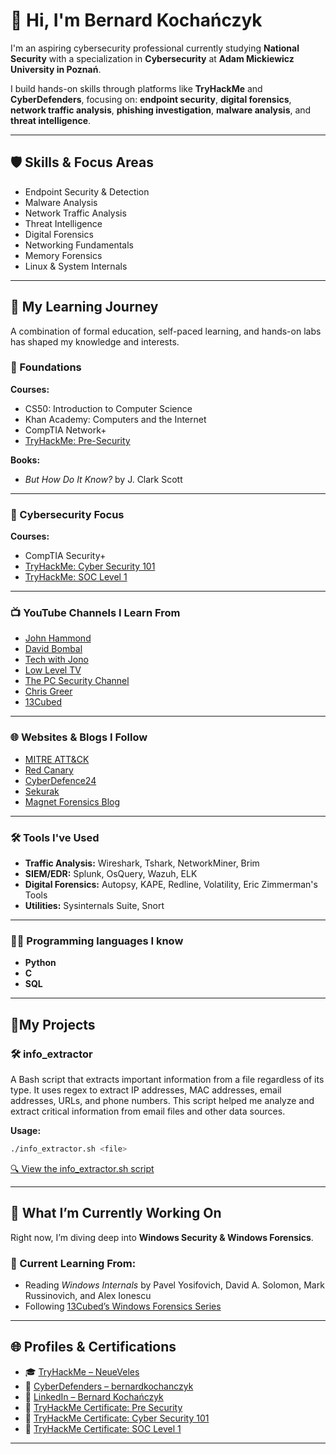 # 👋 Hi, I'm Bernard Kochańczyk

I'm an aspiring cybersecurity professional currently studying **National Security** with a specialization in **Cybersecurity** at **Adam Mickiewicz University in Poznań**.

I build hands-on skills through platforms like **TryHackMe** and **CyberDefenders**, focusing on:
**endpoint security**, **digital forensics**, **network traffic analysis**, **phishing investigation**, **malware analysis**, and **threat intelligence**.

---

## 🛡️ Skills & Focus Areas

- Endpoint Security & Detection  
- Malware Analysis  
- Network Traffic Analysis  
- Threat Intelligence  
- Digital Forensics  
- Networking Fundamentals  
- Memory Forensics  
- Linux & System Internals  

---

## 📘 My Learning Journey

A combination of formal education, self-paced learning, and hands-on labs has shaped my knowledge and interests.

### 🧩 Foundations

**Courses:**
- CS50: Introduction to Computer Science  
- Khan Academy: Computers and the Internet  
- CompTIA Network+  
- [TryHackMe: Pre-Security](https://tryhackme-certificates.s3-eu-west-1.amazonaws.com/THM-E2TCGIPO6V.pdf)

**Books:**
- *But How Do It Know?* by J. Clark Scott

---

### 🔐 Cybersecurity Focus

**Courses:**
- CompTIA Security+  
- [TryHackMe: Cyber Security 101](https://tryhackme-certificates.s3-eu-west-1.amazonaws.com/THM-XUS2GDP0PL.pdf)  
- [TryHackMe: SOC Level 1](https://tryhackme-certificates.s3-eu-west-1.amazonaws.com/THM-H2YYC3JMC9.pdf)

---

### 📺 YouTube Channels I Learn From

- [John Hammond](https://www.youtube.com/@_JohnHammond)  
- [David Bombal](https://www.youtube.com/@davidbombal)  
- [Tech with Jono](https://www.youtube.com/@TechwithJono)  
- [Low Level TV](https://www.youtube.com/@LowLevelTV)  
- [The PC Security Channel](https://www.youtube.com/@pcsecuritychannel)  
- [Chris Greer](https://www.youtube.com/@ChrisGreer)  
- [13Cubed](https://www.youtube.com/@13Cubed)

---

### 🌐 Websites & Blogs I Follow

- [MITRE ATT&CK](https://attack.mitre.org)  
- [Red Canary](https://redcanary.com)  
- [CyberDefence24](https://cyberdefence24.pl)  
- [Sekurak](https://sekurak.pl)  
- [Magnet Forensics Blog](https://www.magnetforensics.com)

---

### 🛠️ Tools I've Used

- **Traffic Analysis:** Wireshark, Tshark, NetworkMiner, Brim  
- **SIEM/EDR:** Splunk, OsQuery, Wazuh, ELK  
- **Digital Forensics:** Autopsy, KAPE, Redline, Volatility, Eric Zimmerman's Tools  
- **Utilities:** Sysinternals Suite, Snort

---

### 🧑‍💻 Programming languages I know

- **Python**
- **C**
- **SQL**
---

## 📁My Projects

### 🛠️ info_extractor 
A Bash script that extracts important information from a file regardless of its type. It uses regex to extract IP addresses, MAC addresses, email addresses, URLs, and phone numbers. This script helped me analyze and extract critical information from email files and other data sources.

**Usage:**
```bash
./info_extractor.sh <file>
```
[🔍 View the info_extractor.sh script](My_Projects/info_extractor.sh)

---

## 🧪 What I’m Currently Working On

Right now, I’m diving deep into **Windows Security & Windows Forensics**.

### 🧭 Current Learning From:
- Reading *Windows Internals* by Pavel Yosifovich, David A. Solomon, Mark Russinovich, and Alex Ionescu  
- Following [13Cubed’s Windows Forensics Series](https://www.youtube.com/@13Cubed)

---

## 🌐 Profiles & Certifications

- 🎓 [TryHackMe – NeueVeles](https://tryhackme.com/p/NeueVeles)  
- 🎯 [CyberDefenders – bernardkochanczyk](https://cyberdefenders.org/p/bernardkochanczyk)  
- 💼 [LinkedIn – Bernard Kochańczyk](https://www.linkedin.com/in/bernard-kocha%C5%84czyk/)  
- 📄 [TryHackMe Certificate: Pre Security](https://tryhackme-certificates.s3-eu-west-1.amazonaws.com/THM-E2TCGIPO6V.pdf)  
- 📄 [TryHackMe Certificate: Cyber Security 101](https://tryhackme-certificates.s3-eu-west-1.amazonaws.com/THM-XUS2GDP0PL.pdf)  
- 📄 [TryHackMe Certificate: SOC Level 1](https://tryhackme-certificates.s3-eu-west-1.amazonaws.com/THM-H2YYC3JMC9.pdf)

---


